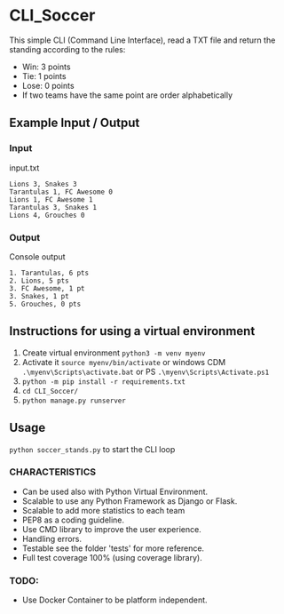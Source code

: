 # CLI_Soccer
This simple CLI (Command Line Interface), read a TXT file and return the standing according
to the rules:
- Win: 3 points 
- Tie: 1 points
- Lose: 0 points 
- If two teams have the same point are order alphabetically

## Example Input / Output
### Input
input.txt
```
Lions 3, Snakes 3
Tarantulas 1, FC Awesome 0
Lions 1, FC Awesome 1
Tarantulas 3, Snakes 1
Lions 4, Grouches 0
```
### Output
Console output
```
1. Tarantulas, 6 pts
2. Lions, 5 pts
3. FC Awesome, 1 pt
3. Snakes, 1 pt
5. Grouches, 0 pts
```

## Instructions for using a virtual environment 
1. Create virtual environment `python3 -m venv myenv`
2. Activate it `source myenv/bin/activate` or windows CDM `.\myenv\Scripts\activate.bat` or PS `.\myenv\Scripts\Activate.ps1` 
3. `python -m pip install -r requirements.txt`
4. `cd CLI_Soccer/`
5. `python manage.py runserver`

## Usage
`python soccer_stands.py` to start the CLI loop

### CHARACTERISTICS
- Can be used also with Python Virtual Environment.
- Scalable to use any Python Framework as Django or Flask.
- Scalable to add more statistics to each team
- PEP8 as a coding guideline.
- Use CMD library to improve the user experience.
- Handling errors. 
- Testable see the folder 'tests' for more reference.
- Full test coverage 100% (using coverage library).

### TODO:
- Use Docker Container to be platform independent.


